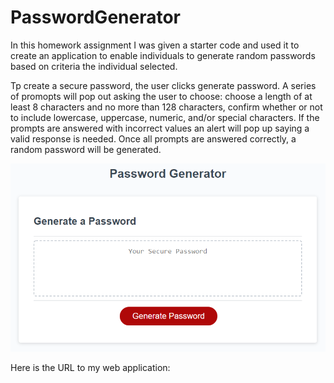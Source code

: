 # PasswordGenerator

In this homework assignment I was given a starter code and used it to create an application to enable individuals to generate random passwords based on criteria the individual selected. 

Tp create a secure password, the user clicks generate password. A series of promopts will pop out asking the user to choose: choose a length of at least 8 characters and no more than 128 characters, confirm whether or not to include lowercase, uppercase, numeric, and/or special characters. If the prompts are answered with incorrect values an alert will pop up saying a valid response is needed. Once all prompts are answered correctly, a random password will be generated. 

![Here is a photo of the application.](./Assets/03-javascript-homework-demo.png)

Here is the URL to my web application: 